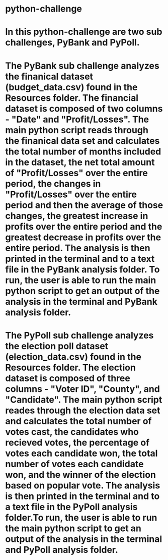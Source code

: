 # python-challenge

# In this python-challenge are two sub challenges, PyBank and PyPoll.

# The PyBank sub challenge analyzes the finanical dataset (budget_data.csv) found in the Resources folder. The financial dataset is composed of two columns -  "Date" and "Profit/Losses". The main python script reads through the finanical data set and calculates the total number of months included in the dataset, the net total amount of "Profit/Losses" over the entire period, the changes in "Profit/Losses" over the entire period and then the average of those changes, the greatest increase in profits over the entire period and the greatest decrease in profits over the entire period. The analysis is then printed in the terminal and to a text file in the PyBank analysis folder. To run, the user is able to run the main python script to get an output of the analysis in the terminal and PyBank analysis folder.

# The PyPoll sub challenge analyzes the election poll dataset (election_data.csv) found in the Resources folder. The election dataset is composed of three columns - "Voter ID", "County", and "Candidate". The main python script reades through the election data set and calculates the total number of votes cast, the candidates who recieved votes, the percentage of votes each candidate won, the total number of votes each candidate won, and the winner of the election based on popular vote. The analysis is then printed in the terminal and to a text file in the PyPoll analysis folder.To run, the user is able to run the main python script to get an output of the analysis in the terminal and PyPoll analysis folder.
